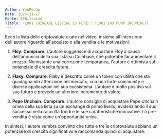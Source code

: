 ```yaml
---
Author: YouRecap
Date: 2024-11-17
Fonte: 99Bitcoins
Titolo: FLOKI COINBASE LISTING IS HERE!! FLOKI INU PUMP INCOMING!!
---
```


Ecco la lista delle criptovalute citate nel video, insieme all'intenzione dell'autore riguardo all'acquisto o alla vendita e le motivazioni:

1. **Floy**: **Comprare**. L'autore suggerisce di acquistare Floy a causa dell'annuncio della sua lista su Coinbase, che potrebbe far aumentare il prezzo. Nonostante una correzione temporanea, l'autore è ottimista sul potenziale di crescita futura.

2. **Flaky**: **Comprare**. Flaky è descritto come un token con utilità che sta guadagnando attenzione nel mercato, con una forte community e diverse applicazioni nel suo ecosistema. L'autore è molto positivo sul suo futuro e prevede un ulteriore incremento di valore.

3. **Pepe Unchain**: **Comprare**. L'autore consiglia di acquistare Pepe Unchain prima della sua lista su un exchange di primo livello, evidenziando il suo successo nella raccolta fondi e le sue caratteristiche innovative. La pre-vendita è vista come un'opportunità unica.

In sintesi, l'autore sembra convinto che tutte e tre le criptovalute abbiano un potenziale di crescita significativo e raccomanda quindi di acquistare.
